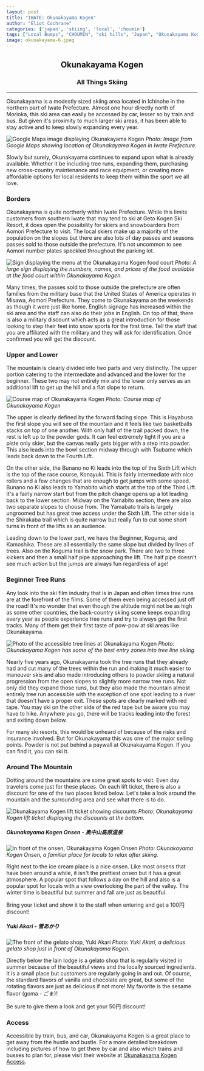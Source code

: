 ```yaml
---
layout: post
title: "IWATE: Okunakayama Kogen"
author: "Eliot Cochrane"
categories: ['japan', 'skiing', 'local', 'choumin']
tags: ["Local Bumps", "CHOUMIN", "ski hills", "Japan", "Okunakayama Kogen", "skiing", "Iwate Prefecture", "snow sports", "tree runs", "back-country skiing", "powder skiing", "mountain spots", "Okunakayama Kogen Onsen", "Yuki Akari", "gelato shop"]
image: okunakayama-6.jpeg
---
```


## <center>Okunakayama Kogen</center>
### <center>All Things Skiing</center>

***

Okunakayama is a modestly sized skiing area located in Ichinohe in the northern part of Iwate Prefecture. Almost one hour directly north of Morioka, this ski area can easily be accessed by car, lesser so by train and bus. But given it's proximity to much larger ski areas, it has been able to stay active and to keep slowly expanding every year.

![Google Maps image displaying Okunakayama Kogen](/assets/img/okunakayama-13.jpeg)
*Photo: Image from Google Maps showing location of Okunakayama Kogen in Iwate Prefecture.*

Slowly but surely, Okunakayama continues to expand upon what is already available. Whether it be including tree runs, expanding them, purchasing new cross-country maintenance and race equipment, or creating more affordable options for local residents to keep them within the sport we all love.

### Borders

Okunakayama is quite northerly within Iwate Prefecture. While this limits customers from southern Iwate that may tend to ski at Geto Kogen Ski Resort, it does open the possibility for skiers and snowboarders from Aomori Prefecture to visit. The local skiers make up a majority of the population on the slopes but there are also lots of day passes and seasons passes sold to those outside the prefecture. It's not uncommon to see Aomori number plates speckled throughout the parking lot.

![Sign displaying the menu at the Okunakayama Kogen food court](/assets/img/okunakayama-8.jpeg)
*Photo: A large sign displaying the numbers, names, and prices of the food available at the food court within Okunakayama Kogen.*

Many times, the passes sold to those outside the prefecture are often families from the military base that the United States of America operates in Misawa, Aomori Prefecture. They come to Okunakayama on the weekends as though it were just like home. English signage has increased within the ski area and the staff can also do their jobs in English. On top of that, there is also a military discount which acts as a great introduction for those looking to step their feet into snow sports for the first time. Tell the staff that you are affiliated with the military and they will ask for identification. Once confirmed you will get the discount.

### Upper and Lower

The mountain is clearly divided into two parts and very distinctly. The upper portion catering to the intermediate and advanced and the lower for the beginner. These two may not entirely mix and the lower only serves as an additional lift to get up the hill and a flat slope to return.

![Course map of Okunakayama Kogen](/assets/img/okunakayama-14.jpeg)
*Photo: Course map of Okunakayama Kogen*

The upper is clearly defined by the forward facing slope. This is Hayabusa the first slope you will see of the mountain and it feels like two basketballs stacks on top of one another. With only half of the trail packed down, the rest is left up to the powder gods. It can feel extremely tight if you are a piste only skier, but the canvas really gets bigger with a step into powder. This also leads into the bowl section midway through with Tsubame which leads back down to the Fourth Lift.

On the other side, the Bunano no Ki leads into the top of the Sixth Lift which is the top of the race course, Konayuki. This is fairly intermediate with nice rollers and a few changes that are enough to get jumps with some speed. Bunano no Ki also leads to Yamabito which starts at the top of the Third Lift. It's a fairly narrow start but from the pitch change opens up a lot leading back to the lower section. Midway on the Yamabito section, there are also two separate slopes to choose from. The Yamabato trails is largely ungroomed but has great tree access under the Sixth Lift. The other side is the Shirakaba trail which is quite narrow but really fun to cut some short turns in front of the lifts as an audience.

Leading down to the lower part, we have the Beginner, Koguma, and Kamoshika. These are all essentially the same slope but divided by lines of trees. Also on the Koguma trail is the snow park. There are two to three kickers and then a small half pipe approaching the lift. The half pipe doesn't see much action but the jumps are always fun regardless of age!

### Beginner Tree Runs

Any look into the ski film industry that is in Japan and often times tree runs are at the forefront of the films. Some of them even being accessed just off the road! It's no wonder that even though the altitude might not be as high as some other countries, the back-country skiing scene keeps expanding every year as people experience tree runs and try to always get the first tracks. Many of them get their first taste of pow-pow at ski areas like Okunakayama.

![Photo of the accessible tree lines at Okunakayama Kogen](/assets/img/okunakayama-4.jpeg)
*Photo: Okunakayama Kogen has some of the best entry zones into tree line skiing*

Nearly five years ago, Okunakayama took the tree runs that they already had and cut many of the trees within the run and making it much easier to maneuver skis and also made introducing others to powder skiing a natural progression from the open slopes to slightly more narrow tree runs. Not only did they expand those runs, but they also made the mountain almost entirely tree run accessible with the exception of one spot leading to a river that doesn't have a proper exit. These spots are clearly marked with red tape. You may ski on the other side of the red tape but be aware you may have to hike. Anywhere you go, there will be tracks leading into the forest and exiting down below.

For many ski resorts, this would be unheard of because of the risks and insurance involved. But for Okunakayama this was one of the major selling points. Powder is not put behind a paywall at Okunakayama Kogen. If you can find it, you can ski it.

### Around The Mountain

Dotting around the mountains are some great spots to visit. Even day travelers come just for these places. On each lift ticket, there is also a discount for one of the two places listed below. Let's take a look around the mountain and the surrounding area and see what there is to do.

![Okunakayama Kogen lift ticket showing discounts](/assets/img/okunakayama-12.jpeg)
*Photo: Okunakayama Kogen lift ticket displaying the discounts at the bottom.*

##### Okunakayama Kogen Onsen - 奥中山高原温泉

![In front of the onsen, Okunakayama Kogen Onsen](/assets/img/okunakayama-9.jpeg)
*Photo: Okunakayama Kogen Onsen, a familiar place for locals to relax after skiing.*

Right next to the ice cream place is a nice onsen. Like most onsens that have been around a while, it isn't the prettiest onsen but it has a great atmosphere. A popular spot that follows a day on the hill and also is a popular spot for locals with a view overlooking the part of the valley. The winter time is beautiful but summer and fall are just as beautiful.

Bring your ticket and show it to the staff when entering and get a 100円 discount!

##### Yuki Akari - 雪あかり

![The front of the gelato shop, Yuki Akari](/assets/img/okunakayama-10.jpeg)
*Photo: Yuki Akari, a delicious gelato shop just in front of Okunakayama Kogen.*

Directly below the lain lodge is a gelato shop that is regularly visited in summer because of the beautiful views and the locally sourced ingredients. It is a small place but customers are regularly going in and out. Of course, the standard flavors of vanilla and chocolate are great, but some of the rotating flavors are just as delicious if not more! My favorite is the sesame flavor (goma - ごま)!

Be sure to give them a look and get your 50円 discount!

### Access

Accessible by train, bus, and car, Okunakayama Kogen is a great place to get away from the hustle and bustle. For a more detailed breakdown including pictures of how to get there by car and also which trains and busses to plan for, please visit their website at [Okunakayama Kogen Access](https://www.okunakayamakogen.jp/en/access-en/).
